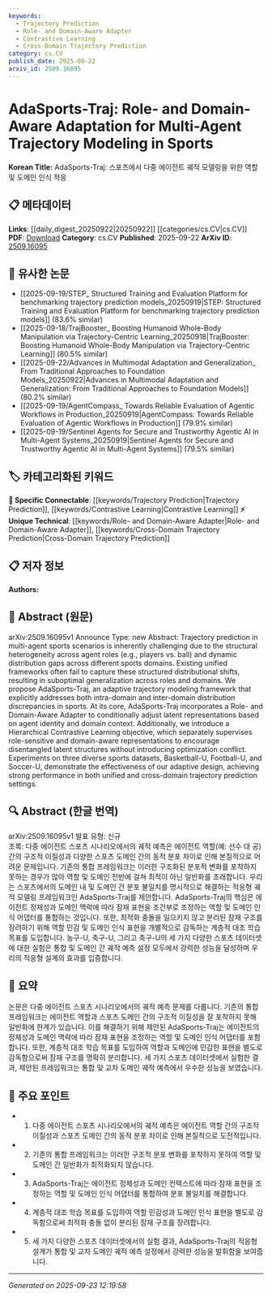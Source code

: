 ```yaml
---
keywords:
  - Trajectory Prediction
  - Role- and Domain-Aware Adapter
  - Contrastive Learning
  - Cross-Domain Trajectory Prediction
category: cs.CV
publish_date: 2025-09-22
arxiv_id: 2509.16095
---
```


<!-- KEYWORD_LINKING_METADATA:
{
  "processed_timestamp": "2025-09-23T12:19:58.741983",
  "vocabulary_version": "1.0",
  "selected_keywords": [
    "Trajectory Prediction",
    "Role- and Domain-Aware Adapter",
    "Contrastive Learning",
    "Cross-Domain Trajectory Prediction"
  ],
  "rejected_keywords": [],
  "similarity_scores": {
    "Trajectory Prediction": 0.79,
    "Role- and Domain-Aware Adapter": 0.82,
    "Contrastive Learning": 0.81,
    "Cross-Domain Trajectory Prediction": 0.78
  },
  "extraction_method": "AI_prompt_based",
  "budget_applied": true,
  "candidates_json": {
    "candidates": [
      {
        "surface": "Trajectory Prediction",
        "canonical": "Trajectory Prediction",
        "aliases": [
          "Trajectory Modeling"
        ],
        "category": "specific_connectable",
        "rationale": "Trajectory prediction is a key concept in modeling multi-agent systems, linking to various predictive modeling techniques.",
        "novelty_score": 0.55,
        "connectivity_score": 0.78,
        "specificity_score": 0.72,
        "link_intent_score": 0.79
      },
      {
        "surface": "Role- and Domain-Aware Adapter",
        "canonical": "Role- and Domain-Aware Adapter",
        "aliases": [
          "Role-Aware Adapter",
          "Domain-Aware Adapter"
        ],
        "category": "unique_technical",
        "rationale": "This is a novel approach specific to the paper, enhancing connectivity with domain adaptation techniques.",
        "novelty_score": 0.85,
        "connectivity_score": 0.65,
        "specificity_score": 0.88,
        "link_intent_score": 0.82
      },
      {
        "surface": "Hierarchical Contrastive Learning",
        "canonical": "Contrastive Learning",
        "aliases": [
          "Hierarchical Contrastive Learning"
        ],
        "category": "specific_connectable",
        "rationale": "Contrastive learning is a popular technique in machine learning, and its hierarchical variant adds specificity.",
        "novelty_score": 0.68,
        "connectivity_score": 0.83,
        "specificity_score": 0.76,
        "link_intent_score": 0.81
      },
      {
        "surface": "Cross-Domain Trajectory Prediction",
        "canonical": "Cross-Domain Trajectory Prediction",
        "aliases": [
          "Cross-Domain Prediction"
        ],
        "category": "unique_technical",
        "rationale": "This concept is crucial for linking different domain adaptation strategies in trajectory prediction.",
        "novelty_score": 0.72,
        "connectivity_score": 0.7,
        "specificity_score": 0.8,
        "link_intent_score": 0.78
      }
    ],
    "ban_list_suggestions": [
      "method",
      "experiment",
      "performance"
    ]
  },
  "decisions": [
    {
      "candidate_surface": "Trajectory Prediction",
      "resolved_canonical": "Trajectory Prediction",
      "decision": "linked",
      "scores": {
        "novelty": 0.55,
        "connectivity": 0.78,
        "specificity": 0.72,
        "link_intent": 0.79
      }
    },
    {
      "candidate_surface": "Role- and Domain-Aware Adapter",
      "resolved_canonical": "Role- and Domain-Aware Adapter",
      "decision": "linked",
      "scores": {
        "novelty": 0.85,
        "connectivity": 0.65,
        "specificity": 0.88,
        "link_intent": 0.82
      }
    },
    {
      "candidate_surface": "Hierarchical Contrastive Learning",
      "resolved_canonical": "Contrastive Learning",
      "decision": "linked",
      "scores": {
        "novelty": 0.68,
        "connectivity": 0.83,
        "specificity": 0.76,
        "link_intent": 0.81
      }
    },
    {
      "candidate_surface": "Cross-Domain Trajectory Prediction",
      "resolved_canonical": "Cross-Domain Trajectory Prediction",
      "decision": "linked",
      "scores": {
        "novelty": 0.72,
        "connectivity": 0.7,
        "specificity": 0.8,
        "link_intent": 0.78
      }
    }
  ]
}
-->

# AdaSports-Traj: Role- and Domain-Aware Adaptation for Multi-Agent Trajectory Modeling in Sports

**Korean Title:** AdaSports-Traj: 스포츠에서 다중 에이전트 궤적 모델링을 위한 역할 및 도메인 인식 적응

## 📋 메타데이터

**Links**: [[daily_digest_20250922|20250922]] [[categories/cs.CV|cs.CV]]
**PDF**: [Download](https://arxiv.org/pdf/2509.16095.pdf)
**Category**: cs.CV
**Published**: 2025-09-22
**ArXiv ID**: [2509.16095](https://arxiv.org/abs/2509.16095)

## 🔗 유사한 논문
- [[2025-09-19/STEP_ Structured Training and Evaluation Platform for benchmarking trajectory prediction models_20250919|STEP: Structured Training and Evaluation Platform for benchmarking trajectory prediction models]] (83.6% similar)
- [[2025-09-18/TrajBooster_ Boosting Humanoid Whole-Body Manipulation via Trajectory-Centric Learning_20250918|TrajBooster: Boosting Humanoid Whole-Body Manipulation via Trajectory-Centric Learning]] (80.5% similar)
- [[2025-09-22/Advances in Multimodal Adaptation and Generalization_ From Traditional Approaches to Foundation Models_20250922|Advances in Multimodal Adaptation and Generalization: From Traditional Approaches to Foundation Models]] (80.2% similar)
- [[2025-09-19/AgentCompass_ Towards Reliable Evaluation of Agentic Workflows in Production_20250919|AgentCompass: Towards Reliable Evaluation of Agentic Workflows in Production]] (79.9% similar)
- [[2025-09-19/Sentinel Agents for Secure and Trustworthy Agentic AI in Multi-Agent Systems_20250919|Sentinel Agents for Secure and Trustworthy Agentic AI in Multi-Agent Systems]] (79.5% similar)

## 🏷️ 카테고리화된 키워드
**🔗 Specific Connectable**: [[keywords/Trajectory Prediction|Trajectory Prediction]], [[keywords/Contrastive Learning|Contrastive Learning]]
**⚡ Unique Technical**: [[keywords/Role- and Domain-Aware Adapter|Role- and Domain-Aware Adapter]], [[keywords/Cross-Domain Trajectory Prediction|Cross-Domain Trajectory Prediction]]

## 📋 저자 정보

**Authors:** 

## 📄 Abstract (원문)

arXiv:2509.16095v1 Announce Type: new 
Abstract: Trajectory prediction in multi-agent sports scenarios is inherently challenging due to the structural heterogeneity across agent roles (e.g., players vs. ball) and dynamic distribution gaps across different sports domains. Existing unified frameworks often fail to capture these structured distributional shifts, resulting in suboptimal generalization across roles and domains. We propose AdaSports-Traj, an adaptive trajectory modeling framework that explicitly addresses both intra-domain and inter-domain distribution discrepancies in sports. At its core, AdaSports-Traj incorporates a Role- and Domain-Aware Adapter to conditionally adjust latent representations based on agent identity and domain context. Additionally, we introduce a Hierarchical Contrastive Learning objective, which separately supervises role-sensitive and domain-aware representations to encourage disentangled latent structures without introducing optimization conflict. Experiments on three diverse sports datasets, Basketball-U, Football-U, and Soccer-U, demonstrate the effectiveness of our adaptive design, achieving strong performance in both unified and cross-domain trajectory prediction settings.

## 🔍 Abstract (한글 번역)

arXiv:2509.16095v1 발표 유형: 신규  
초록: 다중 에이전트 스포츠 시나리오에서의 궤적 예측은 에이전트 역할(예: 선수 대 공) 간의 구조적 이질성과 다양한 스포츠 도메인 간의 동적 분포 차이로 인해 본질적으로 어려운 문제입니다. 기존의 통합 프레임워크는 이러한 구조화된 분포적 변화를 포착하지 못하는 경우가 많아 역할 및 도메인 전반에 걸쳐 최적이 아닌 일반화를 초래합니다. 우리는 스포츠에서의 도메인 내 및 도메인 간 분포 불일치를 명시적으로 해결하는 적응형 궤적 모델링 프레임워크인 AdaSports-Traj를 제안합니다. AdaSports-Traj의 핵심은 에이전트 정체성과 도메인 맥락에 따라 잠재 표현을 조건부로 조정하는 역할 및 도메인 인식 어댑터를 통합하는 것입니다. 또한, 최적화 충돌을 일으키지 않고 분리된 잠재 구조를 장려하기 위해 역할 민감 및 도메인 인식 표현을 개별적으로 감독하는 계층적 대조 학습 목표를 도입합니다. 농구-U, 축구-U, 그리고 축구-U의 세 가지 다양한 스포츠 데이터셋에 대한 실험은 통합 및 도메인 간 궤적 예측 설정 모두에서 강력한 성능을 달성하며 우리의 적응형 설계의 효과를 입증합니다.

## 📝 요약

논문은 다중 에이전트 스포츠 시나리오에서의 궤적 예측 문제를 다룹니다. 기존의 통합 프레임워크는 에이전트 역할과 스포츠 도메인 간의 구조적 이질성을 잘 포착하지 못해 일반화에 한계가 있습니다. 이를 해결하기 위해 제안된 AdaSports-Traj는 에이전트의 정체성과 도메인 맥락에 따라 잠재 표현을 조정하는 역할 및 도메인 인식 어댑터를 포함합니다. 또한, 계층적 대조 학습 목표를 도입하여 역할과 도메인에 민감한 표현을 별도로 감독함으로써 잠재 구조를 명확히 분리합니다. 세 가지 스포츠 데이터셋에서 실험한 결과, 제안된 프레임워크는 통합 및 교차 도메인 궤적 예측에서 우수한 성능을 보였습니다.

## 🎯 주요 포인트

- 1. 다중 에이전트 스포츠 시나리오에서의 궤적 예측은 에이전트 역할 간의 구조적 이질성과 스포츠 도메인 간의 동적 분포 차이로 인해 본질적으로 도전적입니다.
- 2. 기존의 통합 프레임워크는 이러한 구조적 분포 변화를 포착하지 못하여 역할 및 도메인 간 일반화가 최적화되지 않습니다.
- 3. AdaSports-Traj는 에이전트 정체성과 도메인 컨텍스트에 따라 잠재 표현을 조정하는 역할 및 도메인 인식 어댑터를 통합하여 분포 불일치를 해결합니다.
- 4. 계층적 대조 학습 목표를 도입하여 역할 민감성과 도메인 인식 표현을 별도로 감독함으로써 최적화 충돌 없이 분리된 잠재 구조를 장려합니다.
- 5. 세 가지 다양한 스포츠 데이터셋에서의 실험 결과, AdaSports-Traj의 적응형 설계가 통합 및 교차 도메인 궤적 예측 설정에서 강력한 성능을 발휘함을 보여줍니다.


---

*Generated on 2025-09-23 12:19:58*
